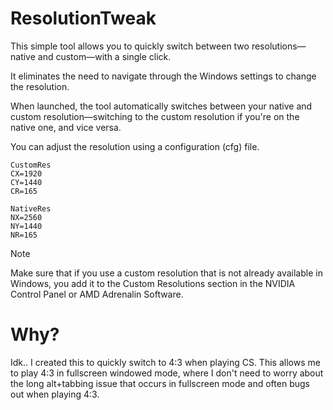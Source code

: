 # ResolutionTweak

This simple tool allows you to quickly switch between two resolutions—native and custom—with a single click.

It eliminates the need to navigate through the Windows settings to change the resolution.

When launched, the tool automatically switches between your native and custom resolution—switching to the custom resolution if you're on the native one, and vice versa.

You can adjust the resolution using a configuration (cfg) file.

```
CustomRes
CX=1920
CY=1440
CR=165

NativeRes
NX=2560
NY=1440
NR=165
```

> [!NOTE]
Make sure that if you use a custom resolution that is not already available in Windows, you add it to the Custom Resolutions section in the NVIDIA Control Panel or AMD Adrenalin Software.

# Why?

Idk.. I created this to quickly switch to 4:3 when playing CS. This allows me to play 4:3 in fullscreen windowed mode, where I don't need to worry about the long alt+tabbing issue that occurs in fullscreen mode and often bugs out when playing 4:3.
